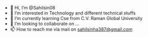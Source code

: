 - 👋 Hi, I’m @Sahilsin08
- 👀 I’m interested in Technology and different technical stuffs
- 🌱 I’m currently learning Cse from C.V. Raman Global University
- 💞️ I’m looking to collaborate on ...
- 📫 How to reach me via mail on sahilsinha387@gmail.com

<!---
Sahilsin08/Sahilsin08 is a ✨ special ✨ repository because its `README.md` (this file) appears on your GitHub profile.
You can click the Preview link to take a look at your changes.
--->
